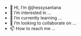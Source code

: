 - 👋 Hi, I’m @jhessysantana
- 👀 I’m interested in ...
- 🌱 I’m currently learning ...
- 💞️ I’m looking to collaborate on ...
- 📫 How to reach me ...

<!---
jhessysan/jhessysan is a ✨ special ✨ repository because its `README.md` (this file) appears on your GitHub profile.
You can click the Preview link to take a look at your changes.
--->
